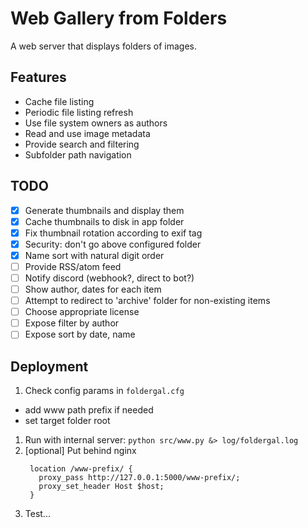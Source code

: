 Web Gallery from Folders
===

A web server that displays folders of images.

Features
---

* Cache file listing
* Periodic file listing refresh
* Use file system owners as authors
* Read and use image metadata
* Provide search and filtering
* Subfolder path navigation

TODO
---

+ [x] Generate thumbnails and display them
+ [x] Cache thumbnails to disk in app folder
+ [x] Fix thumbnail rotation according to exif tag
+ [x] Security: don't go above configured folder
+ [x] Name sort with natural digit order
+ [ ] Provide RSS/atom feed
+ [ ] Notify discord (webhook?, direct to bot?)
+ [ ] Show author, dates for each item
+ [ ] Attempt to redirect to 'archive' folder for non-existing items
+ [ ] Choose appropriate license
+ [ ] Expose filter by author
+ [ ] Expose sort by date, name

Deployment
---

1. Check config params in `foldergal.cfg`
  * add www path prefix if needed
  * set target folder root
1. Run with internal server:
   `python src/www.py &> log/foldergal.log`
1. [optional] Put behind nginx
   ```
    location /www-prefix/ {
      proxy_pass http://127.0.0.1:5000/www-prefix/;
      proxy_set_header Host $host;
    }
   ```
1. Test...
